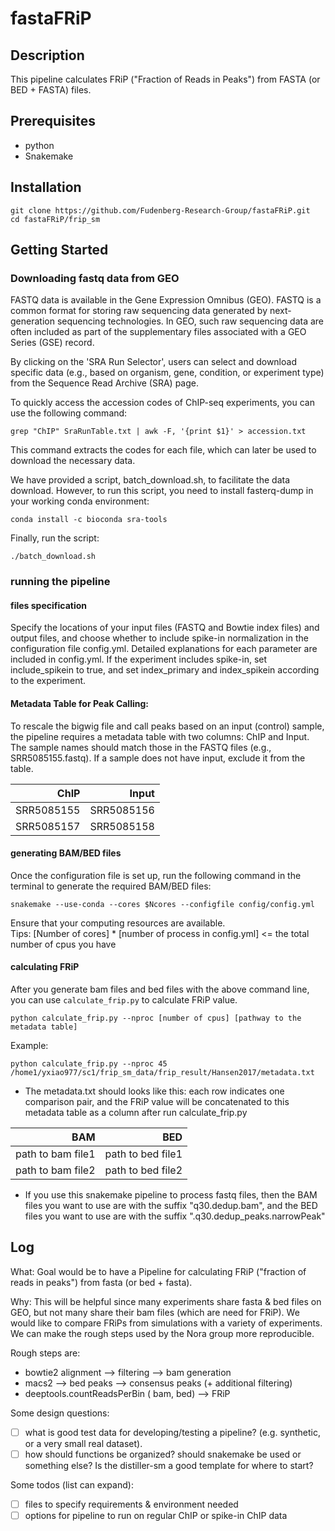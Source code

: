 # fastaFRiP

## Description
This pipeline calculates FRiP ("Fraction of Reads in Peaks") from FASTA (or BED + FASTA) files.

## Prerequisites
- python
- Snakemake

## Installation
```
git clone https://github.com/Fudenberg-Research-Group/fastaFRiP.git
cd fastaFRiP/frip_sm
```
## Getting Started

### Downloading fastq data from GEO
FASTQ data is available in the Gene Expression Omnibus (GEO). FASTQ is a common format for storing raw sequencing data generated by next-generation sequencing technologies. In GEO, such raw sequencing data are often included as part of the supplementary files associated with a GEO Series (GSE) record. 

By clicking on the 'SRA Run Selector', users can select and download specific data (e.g., based on organism, gene, condition, or experiment type) from the Sequence Read Archive (SRA) page.

To quickly access the accession codes of ChIP-seq experiments, you can use the following command:
```
grep "ChIP" SraRunTable.txt | awk -F, '{print $1}' > accession.txt
```
This command extracts the codes for each file, which can later be used to download the necessary data.

We have provided a script, batch_download.sh, to facilitate the data download. However, to run this script, you need to install fasterq-dump in your working conda environment:
```
conda install -c bioconda sra-tools
```
Finally, run the script:
```
./batch_download.sh
```

### running the pipeline

#### files specification
Specify the locations of your input files (FASTQ and Bowtie index files) and output files, and choose whether to include spike-in normalization in the configuration file config.yml. Detailed explanations for each parameter are included in config.yml. 
If the experiment includes spike-in, set include_spikein to true, and set index_primary and index_spikein according to the experiment.

#### Metadata Table for Peak Calling:
To rescale the bigwig file and call peaks based on an input (control) sample, the pipeline requires a metadata table with two columns: ChIP and Input. The sample names should match those in the FASTQ files (e.g., SRR5085155.fastq). If a sample does not have input, exclude it from the table.

<center>

|        ChIP|       Input|
|-----------:|-----------:|
| SRR5085155 | SRR5085156 |
| SRR5085157 | SRR5085158 |
</center>

#### generating BAM/BED files

Once the configuration file is set up, run the following command in the terminal to generate the required BAM/BED files:

```
snakemake --use-conda --cores $Ncores --configfile config/config.yml
```
Ensure that your computing resources are available.\
  Tips: [Number of cores] * [number of process in config.yml] <= the total number of cpus you have

#### calculating FRiP

After you generate bam files and bed files with the above command line, you can use `calculate_frip.py` to calculate FRiP value.
```
python calculate_frip.py --nproc [number of cpus] [pathway to the metadata table]
```

Example:
```
python calculate_frip.py --nproc 45 /home1/yxiao977/sc1/frip_sm_data/frip_result/Hansen2017/metadata.txt
```
* The metadata.txt should looks like this: each row indicates one comparison pair, and the FRiP value will be concatenated to this metadata table as a column after run calculate_frip.py

<center>

|                BAM|                BED|
|------------------:|------------------:|
| path to bam file1 | path to bed file1 |
| path to bam file2 | path to bed file2 |

</center>

* If you use this snakemake pipeline to process fastq files, then the BAM files you want to use are with the suffix "q30.dedup.bam", and the BED files you want to use are with the suffix ".q30.dedup_peaks.narrowPeak"

## Log
What: Goal would be to have a Pipeline for calculating FRiP ("fraction of reads in peaks") from fasta (or bed + fasta). 

Why: This will be helpful since many experiments share fasta & bed files on GEO, but not many share their bam files (which are need for FRiP).
We would like to compare FRiPs from simulations with a variety of experiments. We can make the rough steps used by the Nora group more reproducible.

Rough steps are:
- bowtie2 alignment --> filtering --> bam generation
- macs2 --> bed peaks --> consensus peaks (+ additional filtering)
- deeptools.countReadsPerBin ( bam, bed) --> FRiP 

Some design questions:
- [ ] what is good test data for developing/testing a pipeline? (e.g. synthetic, or a very small real dataset).
- [ ] how should functions be organized? should snakemake be used or something else? Is the distiller-sm a good template for where to start?

Some todos (list can expand):
- [ ] files to specify requirements & environment needed
- [ ] options for pipeline to run on regular ChIP or spike-in ChIP data

